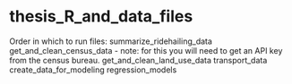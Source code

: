# thesis_R_and_data_files

Order in which to run files:
summarize_ridehailing_data
get_and_clean_census_data - note: for this you will need to get an API key from the census bureau. 
get_and_clean_land_use_data
transport_data
create_data_for_modeling
regression_models
